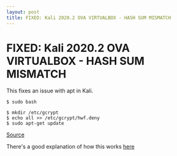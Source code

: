 ```yaml
---
layout: post 
title: FIXED: Kali 2020.2 OVA VIRTUALBOX - HASH SUM MISMATCH 
---
```


# FIXED: Kali 2020.2 OVA VIRTUALBOX - HASH SUM MISMATCH

This fixes an issue with apt in Kali. 

```
$ sudo bash

$ mkdir /etc/gcrypt
$ echo all >> /etc/gcrypt/hwf.deny
$ sudo apt-get update
```

[Source](https://forums.kali.org/showthread.php?48822-Kali-2020-2-OVA-VIRTUALBOX-HASH-SUM-MISMATCH)

There's a good explanation of how this works [here](https://askubuntu.com/questions/1235914/hash-sum-mismatch-error-due-to-identical-sha1-and-md5-but-different-sha256)


